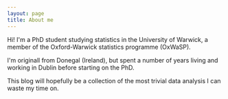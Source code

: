 ```yaml
---
layout: page
title: About me
---
```



Hi! I'm a PhD student studying statistics in the University of Warwick, a member of the Oxford-Warwick statistics programme (OxWaSP).

I'm originall from Donegal (Ireland), but spent a number of years living and working in Dublin before starting on the PhD.

This blog will hopefully be a collection of the most trivial data analysis I can waste my time on.